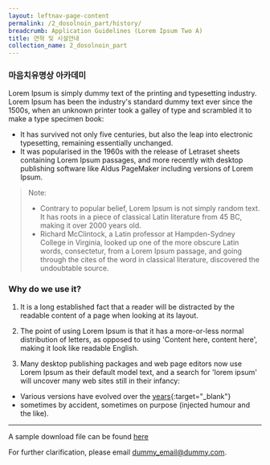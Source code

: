 ```yaml
---
layout: leftnav-page-content
permalink: /2_dosolnoin_part/history/
breadcrumb: Application Guidelines (Lorem Ipsum Two A) 
title: 연혁 및 시설안내
collection_name: 2_dosolnoin_part
---
```

### **마음치유명상 아카데미**

Lorem Ipsum is simply dummy text of the printing and typesetting industry. Lorem Ipsum has been the industry's standard dummy text ever since the 1500s, when an unknown printer took a galley of type and scrambled it to make a type specimen book:

* It has survived not only five centuries, but also the leap into electronic typesetting, remaining essentially unchanged.
* It was popularised in the 1960s with the release of Letraset sheets containing Lorem Ipsum passages, and more recently with desktop publishing software like Aldus PageMaker including versions of Lorem Ipsum.

> Note: 
> * Contrary to popular belief, Lorem Ipsum is not simply random text. It has roots in a piece of classical Latin literature from 45 BC, making it over 2000 years old.
> * Richard McClintock, a Latin professor at Hampden-Sydney College in Virginia, looked up one of the more obscure Latin words, consectetur, from a Lorem Ipsum passage, and going through the cites of the word in classical literature, discovered the undoubtable source.


### **Why do we use it?**

1. It is a long established fact that a reader will be distracted by the readable content of a page when looking at its layout.

2. The point of using Lorem Ipsum is that it has a more-or-less normal distribution of letters, as opposed to using 'Content here, content here', making it look like readable English.

3. Many desktop publishing packages and web page editors now use Lorem Ipsum as their default model text, and a search for 'lorem ipsum' will uncover many web sites still in their infancy:
* Various versions have evolved over the [years](https://www.google.com.sg/search?q=year&oq=year&aqs=chrome..69i57j69i61j0l4.326j0j4&sourceid=chrome&ie=UTF-8){:target="_blank"} 
* sometimes by accident, sometimes on purpose (injected humour and the like).

---

A sample download file can be found [here]({{site.baseurl}}/files/guides/guide-new-application.pdf)

For further clarification, please email [dummy_email@dummy.com](mailto:dummy_email@dummy.com).     